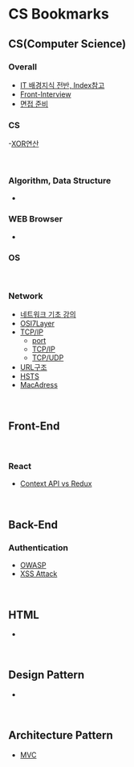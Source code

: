 # CS Bookmarks

## CS(Computer Science)

### Overall

- [IT 배경지식 전반, Index참고](https://www.grabbing.me/IT-A-to-Z-By-1e1fbc981b7c4c03ac44943085ac8304)
- [Front-Interview](https://github.com/ssi02014/Front-Interview/tree/master)
- [면접 준비](https://yozm.wishket.com/magazine/detail/2058/?utm_source=stibee&utm_medium=email&utm_campaign=newsletter_yozm&utm_content=contents)
  <br />

### CS

-[XOR연산](http://www.tcpschool.com/c/c_refer_bitCalculation#:~:text=XOR%20%EC%97%B0%EC%82%B0%EC%9D%B4%EB%9E%80%20%EB%B0%B0%ED%83%80%EC%A0%81%20%EB%85%BC%EB%A6%AC%ED%95%A9,%EB%A7%8C%EC%9D%84%20%EB%B0%98%EC%A0%84%EC%8B%9C%ED%82%AC%20%EC%88%98%20%EC%9E%88%EC%8A%B5%EB%8B%88%EB%8B%A4.)

<br />

### Algorithm, Data Structure

- <br />

### WEB Browser

- <br />

### OS

<br />

### Network

- [네트워크 기초 강의](https://www.youtube.com/watch?v=Av9UFzl_wis&list=PL0d8NnikouEWcF1jJueLdjRIC4HsUlULi)
- [OSI7Layer](https://aws-hyoh.tistory.com/entry/OSI-7-Layer-%EC%89%BD%EA%B2%8C-%EC%9D%B4%ED%95%B4%ED%95%98%EA%B8%B0)
- [TCP/IP](https://aws-hyoh.tistory.com/entry/TCPIP-%EC%89%BD%EA%B2%8C-%EC%9D%B4%ED%95%B4%ED%95%98%EA%B8%B0)
  - [port](https://aws-hyoh.tistory.com/entry/Port-%EC%89%BD%EA%B2%8C-%EC%9D%B4%ED%95%B4%ED%95%98%EA%B8%B0)
  - [TCP/IP](https://yozm.wishket.com/magazine/detail/2005/?page=1#comment_406)
  - [TCP/UDP](https://overcome-the-limits.tistory.com/554)
- [URL구조](https://www.grabbing.me/URL-018cdd1bb4b541fab6246569244fcf93)
- [HSTS](https://m.blog.naver.com/PostView.naver?isHttpsRedirect=true&blogId=aepkoreanet&logNo=221575708943)
- [MacAdress](https://m.blog.naver.com/wood0513/222084400286)

<br />

## Front-End

<br />

### React

- [Context API vs Redux](https://olaf-go.medium.com/context-api-vs-redux-e8a53df99b8)

<br />

## Back-End

### Authentication

- [OWASP](https://owasp.org/)
- [XSS Attack](https://owasp.org/www-community/attacks/xss/)

<br />

## HTML

-

<br />

## Design Pattern

-

<br />

## Architecture Pattern

- [MVC](https://junhyunny.github.io/information/design-pattern/mvc-pattern/)

<br />
